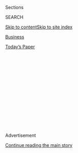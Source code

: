 <div id="app">

<div>

<div>

<div>

<div class="NYTAppHideMasthead css-1q2w90k e1suatyy0">

<div class="section css-ui9rw0 e1suatyy2">

<div class="css-eph4ug er09x8g0">

<div class="css-6n7j50">

</div>

<span class="css-1dv1kvn">Sections</span>

<div class="css-10488qs">

<span class="css-1dv1kvn">SEARCH</span>

</div>

[Skip to content](#site-content)[Skip to site
index](#site-index)

</div>

<div id="masthead-section-label" class="css-1wr3we4 eaxe0e00">

[Business](https://www.nytimes3xbfgragh.onion/section/business)

</div>

<div class="css-10698na e1huz5gh0">

</div>

</div>

<div id="masthead-bar-one" class="section hasLinks css-15hmgas e1csuq9d3">

<div class="css-uqyvli e1csuq9d0">

</div>

<div class="css-1uqjmks e1csuq9d1">

</div>

<div class="css-9e9ivx">

[](https://myaccount.nytimes3xbfgragh.onion/auth/login?response_type=cookie&client_id=vi)

</div>

<div class="css-1bvtpon e1csuq9d2">

[Today’s
Paper](https://www.nytimes3xbfgragh.onion/section/todayspaper)

</div>

</div>

</div>

</div>

<div data-aria-hidden="false">

<div id="site-content" data-role="main">

<div>

<div class="css-1aor85t" style="opacity:0.000000001;z-index:-1;visibility:hidden">

<div class="css-1hqnpie">

<div class="css-epjblv">

<span class="css-17xtcya">[Business](/section/business)</span><span class="css-x15j1o">|</span><span class="css-fwqvlz">Trump’s
Trade Deals Raise, Rather Than Remove, Economic
Barriers</span>

</div>

<div class="css-k008qs">

<div class="css-1iwv8en">

<span class="css-18z7m18"></span>

<div>

</div>

</div>

<span class="css-1n6z4y">https://nyti.ms/2YYXX3f</span>

<div class="css-1705lsu">

<div class="css-4xjgmj">

<div class="css-4skfbu" data-role="toolbar" data-aria-label="Social Media Share buttons, Save button, and Comments Panel with current comment count" data-testid="share-tools">

  - 
  - 
  - 
  - 
    
    <div class="css-6n7j50">
    
    </div>

  - 

</div>

</div>

</div>

</div>

</div>

</div>

<div id="NYT_TOP_BANNER_REGION" class="css-13pd83m">

</div>

<div id="top-wrapper" class="css-1sy8kpn">

<div id="top-slug" class="css-l9onyx">

Advertisement

</div>

[Continue reading the main
story](#after-top)

<div class="ad top-wrapper" style="text-align:center;height:100%;display:block;min-height:250px">

<div id="top" class="place-ad" data-position="top" data-size-key="top">

</div>

</div>

<div id="after-top">

</div>

</div>

<div>

<div id="sponsor-wrapper" class="css-1hyfx7x">

<div id="sponsor-slug" class="css-19vbshk">

Supported by

</div>

[Continue reading the main
story](#after-sponsor)

<div id="sponsor" class="ad sponsor-wrapper" style="text-align:center;height:100%;display:block">

</div>

<div id="after-sponsor">

</div>

</div>

<div class="css-186x18t">

</div>

<div class="css-1vkm6nb ehdk2mb0">

# Trump’s Trade Deals Raise, Rather Than Remove, Economic Barriers

</div>

The president’s China and North American trade pacts reverse a trend of
opening markets that was decades in the making.

<div class="css-79elbk" data-testid="photoviewer-wrapper">

<div class="css-z3e15g" data-testid="photoviewer-wrapper-hidden">

</div>

<div class="css-1a48zt4 ehw59r15" data-testid="photoviewer-children">

![<span class="css-16f3y1r e13ogyst0" data-aria-hidden="true">President
Trump’s initial trade deal with China will require large purchases of
American farm products and other
goods.</span><span class="css-cnj6d5 e1z0qqy90" itemprop="copyrightHolder"><span class="css-1ly73wi e1tej78p0">Credit...</span><span><span>Dan
Koeck for The New York
Times</span></span></span>](https://static01.graylady3jvrrxbe.onion/images/2019/12/17/business/17dc-chinatrade-01/merlin_146134512_2daed757-0759-4079-8e90-f2a70fbbf02e-articleLarge.jpg?quality=75&auto=webp&disable=upscale)

</div>

</div>

<div class="css-18e8msd">

<div class="css-vp77d3 epjyd6m0">

<div class="css-hus3qt ey68jwv0" data-aria-hidden="true">

[![Ana
Swanson](https://static01.graylady3jvrrxbe.onion/images/2018/12/10/multimedia/author-ana-swanson/author-ana-swanson-thumbLarge.png
"Ana Swanson")](https://www.nytimes3xbfgragh.onion/by/ana-swanson)

</div>

<div class="css-1baulvz">

By [<span class="css-1baulvz last-byline" itemprop="name">Ana
Swanson</span>](https://www.nytimes3xbfgragh.onion/by/ana-swanson)

</div>

</div>

  - 
    
    <div class="css-ld3wwf e16638kd2">
    
    Dec. 17,
    2019
    
    </div>

  - 
    
    <div class="css-4xjgmj">
    
    <div class="css-d8bdto" data-role="toolbar" data-aria-label="Social Media Share buttons, Save button, and Comments Panel with current comment count" data-testid="share-tools">
    
      - 
      - 
      - 
      - 
        
        <div class="css-6n7j50">
        
        </div>
    
      - 
    
    </div>
    
    </div>

</div>

</div>

<div class="section meteredContent css-1r7ky0e" name="articleBody" itemprop="articleBody">

<div class="css-1fanzo5 StoryBodyCompanionColumn">

<div class="css-53u6y8">

WASHINGTON — For years, America’s trade agreements have tried to break
down economic barriers between nations by removing tariffs and other
impediments to cross-border commerce. President Trump’s trade deals have
turned that approach on its head.

Mr. Trump’s new trade deal with China promises to lower some of the
walls Beijing has erected for foreign companies — including opening its
financial markets, streamlining imports of American agriculture and
offering greater protection for intellectual property.

But it leaves in place tariffs on the bulk of Chinese imports — more
than $360 billion worth of goods. And it requires voluminous Chinese
purchases of American products —[$200 billion of additional
sales](https://www.nytimes3xbfgragh.onion/2019/12/13/business/economy/china-trade-deal.html)
over the next two years, according to the Trump administration — a
significant shift that experts say moves trade policy away from
promoting free markets and back toward an earlier era of managed trade.

Mr. Trump’s newly revised North American trade deal similarly contains
provisions that open up markets for dairy, digital services and other
industries. But its most transformative changes are to tighten the
[rules for North American automotive
manufacturing](https://www.nytimes3xbfgragh.onion/2019/12/11/business/nafta-usmca-auto-jobs.html)
to try to spur more production within the continent, a move [some
Republican lawmakers say will weigh on
trade](https://www.nytimes3xbfgragh.onion/2019/12/01/us/politics/trump-trade-deal-usmca.html).

</div>

</div>

<div class="css-1fanzo5 StoryBodyCompanionColumn">

<div class="css-53u6y8">

The agreements are the product of Mr. Trump’s transactional trade
approach, one that aims to wield America’s economic power to force other
nations to buy more American products. His “America First” philosophy
looks upon global supply chains and the free trade deals they were built
on with suspicion, and seeks to force sprawling multinational companies
to move operations to the United States, in an effort to bolster
American growth and lower the trade deficit.

His administration also sees little use for the type of multilateral
organizations that have tried to lift economic growth around the world
by promoting free trade. Last week, the administration effectively
[crippled the World Trade Organization’s
ability](https://www.nytimes3xbfgragh.onion/2019/12/08/business/trump-trade-war-wto.html)
to resolve trade disputes after a sustained campaign against a critical
part of the body.

Mr. Trump promoted his approach in a round table with governors at the
White House on Monday, saying that past trade rules set by “globalists”
had allowed factories and wealth to flow out of the United States.

“I would watch as they close plants, everybody gets fired. They move to
Mexico or some other place, including China,” the president said. “And
some people are happy. But no, not me.”

He praised his China deal for increasing sales of American products and
said [his revised North American trade
deal](https://www.nytimes3xbfgragh.onion/2019/12/10/us/politics/usmca-trade-deal.html)
had built strong barriers to keep companies from leaving the United
States.

</div>

</div>

<div class="css-1fanzo5 StoryBodyCompanionColumn">

<div class="css-53u6y8">

“It’s very hard to move,” the president said. “Economically, it makes it
really prohibitive to get out. And it was very important to me.”

</div>

</div>

<div class="css-79elbk" data-testid="photoviewer-wrapper">

<div class="css-z3e15g" data-testid="photoviewer-wrapper-hidden">

</div>

<div class="css-1a48zt4 ehw59r15" data-testid="photoviewer-children">

![<span class="css-16f3y1r e13ogyst0" data-aria-hidden="true">The Phase
1 trade deal with China lowers some tariffs but keeps levies on $360
billion worth of Chinese goods in
place.</span><span class="css-cnj6d5 e1z0qqy90" itemprop="copyrightHolder"><span class="css-1ly73wi e1tej78p0">Credit...</span><span>Lam
Yik Fei for The New York
Times</span></span>](https://static01.graylady3jvrrxbe.onion/images/2019/12/17/business/17dc-chinatrade-02/merlin_155141265_a4dae2b8-881f-4b69-ba70-26ae07329aa8-articleLarge.jpg?quality=75&auto=webp&disable=upscale)

</div>

</div>

<div class="css-1fanzo5 StoryBodyCompanionColumn">

<div class="css-53u6y8">

Doug Irwin, a trade historian at Dartmouth College, said the pacts were
a substantial departure from those enacted under Mr. Trump’s recent
predecessors — both Republicans and Democrats — who worked to lower
global tariffs and build an international system that enshrined freer
trade. “Most trade agreements that we’ve seen in history are agreements
to liberalize markets, to get government out of trade in some sense,” he
said.

But Mr. Trump and his advisers display little ideological commitment to
free trade, which has animated the Republican Party for decades. They
argue that political paeans to free trade have largely been cover for
multinational companies — and their lobbyists — to outsource production,
with devastating results for American workers.

In an interview with the Fox Business Network on Tuesday, Robert
Lighthizer, Mr. Trump’s top trade negotiator, acknowledged that the
agreements were not likely to please those who prioritized free markets.

“I understand the people that believe in just protecting investors and
pure market efficiency,” Mr. Lighthizer said. “They’re not going to be
happy because we are making it more expensive to operate in some other
areas and less expensive in the United States.”

“The president’s objective is to help manufacturing workers in this
country. It’s to help farmers in this country,” Mr. Lighthizer added.
“Global efficiency is a nice objective, but he always says he got
elected president of the United States, not president of the world.”

</div>

</div>

<div class="css-1fanzo5 StoryBodyCompanionColumn">

<div class="css-53u6y8">

Mr. Trump’s aggressive approach to reworking the global trading system
has been praised by some parts of industry as an attempt to fix a
situation they say has been disastrous for American workers.

“Trump and team have what appears to be a strong deal,” Daniel DiMicco,
a former steel industry executive who leads the Coalition for a
Prosperous America, said of the China trade pact. “The cost of
maintaining the status quo is infinitely greater.”

Yet many economists and trade experts fear the approach could backfire
on the United States, by degrading the international trading system and
raising the cost of manufacturing, resulting in lower productivity and
economic growth.

In an analysis published Tuesday, Mary E. Lovely and Jeffrey J. Schott,
two economists at the Peterson Institute for International Economics,
[projected that the provisions in the United States-Mexico-Canada
Agreement](https://www.piie.com/blogs/trade-and-investment-policy-watch/usmca-new-modestly-improved-still-costly)
would hurt American industry, by driving up the cost of making cars and
weighing on growth.

Analysts at Fitch Ratings said Tuesday that the China deal had raised
their estimates for global growth, but done less to lower trade barriers
than anticipated. The trade truce leaves the effective American tariff
rate on Chinese products at 16 percent, below the 25 percent level that
Mr. Trump had threatened to raise it to, but up from roughly 3 percent
before the trade war, they said.

The North American and China pacts, which together cover countries
responsible for more than half of America’s trade, are the first
translation of Mr. Trump’s trade ideals into policy.

</div>

</div>

<div class="css-1fanzo5 StoryBodyCompanionColumn">

<div class="css-53u6y8">

But they also bear the imprint of Mr. Lighthizer, who has a long history
of favoring a managed trade approach. As a trade negotiator for the
Reagan administration in the early 1980s, Mr. Lighthizer made a mark
[negotiating agreements with
Japan](https://www.nytimes3xbfgragh.onion/1984/09/30/business/the-steel-trade-negotiations-the-experts-who-will-forge-the-new-quotas.html)
to limit the amount of products it exported to the United States. The
World Trade Organization later banned agreements that seek to restrain a
country’s
exports.

</div>

</div>

<div class="css-79elbk" data-testid="photoviewer-wrapper">

<div class="css-z3e15g" data-testid="photoviewer-wrapper-hidden">

</div>

<div class="css-1a48zt4 ehw59r15" data-testid="photoviewer-children">

<div class="css-1xdhyk6 erfvjey0">

<span class="css-1ly73wi e1tej78p0">Image</span>

<div class="css-zjzyr8">

<div data-testid="lazyimage-container" style="height:257.77777777777777px">

</div>

</div>

</div>

<span class="css-16f3y1r e13ogyst0" data-aria-hidden="true">Robert
Lighthizer, center, the United States trade representative, with Vice
Premier Liu He of China, right, and Treasury Secretary Steven Mnuchin.
Mr. Lighthizer has a long history of favoring a managed trade
approach.</span><span class="css-cnj6d5 e1z0qqy90" itemprop="copyrightHolder"><span class="css-1ly73wi e1tej78p0">Credit...</span><span>Pool
photo by Ng Han Guan</span></span>

</div>

</div>

<div class="css-1fanzo5 StoryBodyCompanionColumn">

<div class="css-53u6y8">

Mr. Lighthizer left government in 1985, but the Reagan administration
continued with a managed trade approach, pushing Japan and South Korea
to agree to import a certain amount of products. The Clinton
administration also considered the tactic, but faced criticism that it
would encourage state interventionism as the United States was pushing
Japan to adopt a freer market, said Mr. Irwin, the historian.

That history has direct parallels to China, where American officials
have been urging the government for decades to reduce its role in the
economy. Trump administration officials, including Mr. Lighthizer, have
also criticized Beijing for using preferential policies, subsidies and
central planning to [give its businesses an
advantage](https://www.nytimes3xbfgragh.onion/2019/05/12/business/china-trump-trade-subsidies.html)
over American ones.

But the trade deal announced Friday appears to [make little progress on
those
issues](https://www.nytimes3xbfgragh.onion/2019/12/13/business/economy/china-trade-deal.html).
Instead, its largest feature appears to be purchases that are likely to
be beneficial for American businesses but may wind up further
[strengthening the hand of the Chinese
state](https://www.nytimes3xbfgragh.onion/2019/04/01/us/politics/us-china-trade-trump.html).

Some of the purchases, which [Mr. Lighthizer has
projected](https://www.nytimes3xbfgragh.onion/2019/12/15/business/economy/us-china-trade-deal.html)
will roughly double American exports to China by 2021, are expected to
happen naturally, as China lowers trade barriers to American goods. But
others, including in agriculture, energy and aviation, would most likely
be done by fiat, through China’s state-controlled entities.

Critics say this approach could end up giving the Chinese state even
greater discretion over certain markets. Some agricultural producers
have expressed concern that the trade deal’s firm targets could undercut
their ability to negotiate with Chinese customers.

Nicholas R. Lardy, a China expert at the Peterson Institute for
International Economics, said the purchasing agreement “could go against
longer-term U.S. goals” to encourage China to adopt a market-oriented
system, “but we have to see what the exact language is.”

</div>

</div>

<div class="css-1fanzo5 StoryBodyCompanionColumn">

<div class="css-53u6y8">

“If it’s an ironclad commitment, then I think it’s a move in the wrong
direction,” he said.

Mr. Lighthizer and some supporters say the targets are an effective way
to deal with a country like China that does not play by market rules.

Clyde Prestowitz, the president of the Economic Strategy Institute and a
former Reagan official, said purchasing commitments are “anathema to
dyed-in-the-wool free traders and contrary to mathematical free trade
models.” However, he said, they offer “a buffer between truly open,
competitive free markets and markets that are wholly or partially
government managed.”

When it comes to China, he said, “to imagine that foreign players can
just move in and compete as they do in the U.S. or the E.U. is to be
dreaming.”

</div>

</div>

</div>

<div>

</div>

<div>

</div>

<div>

</div>

<div>

<div id="bottom-wrapper" class="css-1ede5it">

<div id="bottom-slug" class="css-l9onyx">

Advertisement

</div>

[Continue reading the main
story](#after-bottom)

<div id="bottom" class="ad bottom-wrapper" style="text-align:center;height:100%;display:block;min-height:90px">

</div>

<div id="after-bottom">

</div>

</div>

</div>

</div>

</div>

## Site Index

<div>

</div>

## Site Information Navigation

  - [© <span>2020</span> <span>The New York Times
    Company</span>](https://help.nytimes3xbfgragh.onion/hc/en-us/articles/115014792127-Copyright-notice)

<!-- end list -->

  - [NYTCo](https://www.nytco.com/)
  - [Contact
    Us](https://help.nytimes3xbfgragh.onion/hc/en-us/articles/115015385887-Contact-Us)
  - [Work with us](https://www.nytco.com/careers/)
  - [Advertise](https://nytmediakit.com/)
  - [T Brand Studio](http://www.tbrandstudio.com/)
  - [Your Ad
    Choices](https://www.nytimes3xbfgragh.onion/privacy/cookie-policy#how-do-i-manage-trackers)
  - [Privacy](https://www.nytimes3xbfgragh.onion/privacy)
  - [Terms of
    Service](https://help.nytimes3xbfgragh.onion/hc/en-us/articles/115014893428-Terms-of-service)
  - [Terms of
    Sale](https://help.nytimes3xbfgragh.onion/hc/en-us/articles/115014893968-Terms-of-sale)
  - [Site
    Map](https://spiderbites.nytimes3xbfgragh.onion)
  - [Help](https://help.nytimes3xbfgragh.onion/hc/en-us)
  - [Subscriptions](https://www.nytimes3xbfgragh.onion/subscription?campaignId=37WXW)

</div>

</div>

</div>

</div>

